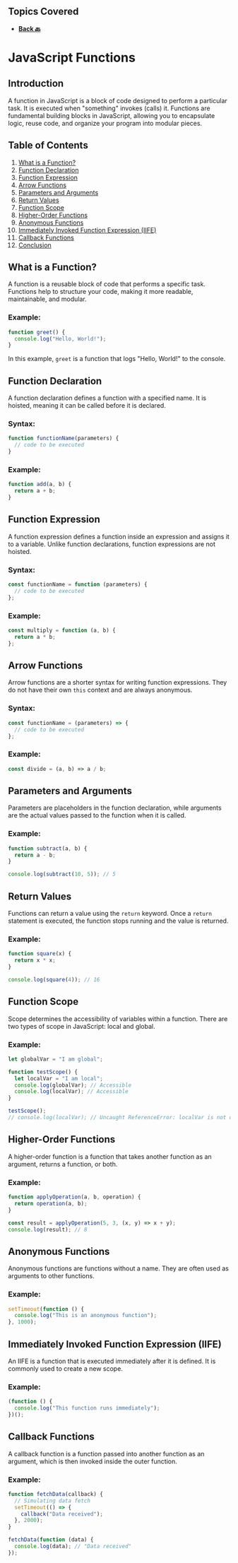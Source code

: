 ## Topics Covered

- **[Back 🔙](../README.md)**

# JavaScript Functions

## Introduction

A function in JavaScript is a block of code designed to perform a particular task. It is executed when "something" invokes (calls) it. Functions are fundamental building blocks in JavaScript, allowing you to encapsulate logic, reuse code, and organize your program into modular pieces.

## Table of Contents

1. [What is a Function?](#what-is-a-function)
2. [Function Declaration](#function-declaration)
3. [Function Expression](#function-expression)
4. [Arrow Functions](#arrow-functions)
5. [Parameters and Arguments](#parameters-and-arguments)
6. [Return Values](#return-values)
7. [Function Scope](#function-scope)
8. [Higher-Order Functions](#higher-order-functions)
9. [Anonymous Functions](#anonymous-functions)
10. [Immediately Invoked Function Expression (IIFE)](#immediately-invoked-function-expression-iife)
11. [Callback Functions](#callback-functions)
12. [Conclusion](#conclusion)

## What is a Function?

A function is a reusable block of code that performs a specific task. Functions help to structure your code, making it more readable, maintainable, and modular.

### Example:

```javascript
function greet() {
  console.log("Hello, World!");
}
```

In this example, `greet` is a function that logs "Hello, World!" to the console.

## Function Declaration

A function declaration defines a function with a specified name. It is hoisted, meaning it can be called before it is declared.

### Syntax:

```javascript
function functionName(parameters) {
  // code to be executed
}
```

### Example:

```javascript
function add(a, b) {
  return a + b;
}
```

## Function Expression

A function expression defines a function inside an expression and assigns it to a variable. Unlike function declarations, function expressions are not hoisted.

### Syntax:

```javascript
const functionName = function (parameters) {
  // code to be executed
};
```

### Example:

```javascript
const multiply = function (a, b) {
  return a * b;
};
```

## Arrow Functions

Arrow functions are a shorter syntax for writing function expressions. They do not have their own `this` context and are always anonymous.

### Syntax:

```javascript
const functionName = (parameters) => {
  // code to be executed
};
```

### Example:

```javascript
const divide = (a, b) => a / b;
```

## Parameters and Arguments

Parameters are placeholders in the function declaration, while arguments are the actual values passed to the function when it is called.

### Example:

```javascript
function subtract(a, b) {
  return a - b;
}

console.log(subtract(10, 5)); // 5
```

## Return Values

Functions can return a value using the `return` keyword. Once a `return` statement is executed, the function stops running and the value is returned.

### Example:

```javascript
function square(x) {
  return x * x;
}

console.log(square(4)); // 16
```

## Function Scope

Scope determines the accessibility of variables within a function. There are two types of scope in JavaScript: local and global.

### Example:

```javascript
let globalVar = "I am global";

function testScope() {
  let localVar = "I am local";
  console.log(globalVar); // Accessible
  console.log(localVar); // Accessible
}

testScope();
// console.log(localVar); // Uncaught ReferenceError: localVar is not defined
```

## Higher-Order Functions

A higher-order function is a function that takes another function as an argument, returns a function, or both.

### Example:

```javascript
function applyOperation(a, b, operation) {
  return operation(a, b);
}

const result = applyOperation(5, 3, (x, y) => x + y);
console.log(result); // 8
```

## Anonymous Functions

Anonymous functions are functions without a name. They are often used as arguments to other functions.

### Example:

```javascript
setTimeout(function () {
  console.log("This is an anonymous function");
}, 1000);
```

## Immediately Invoked Function Expression (IIFE)

An IIFE is a function that is executed immediately after it is defined. It is commonly used to create a new scope.

### Example:

```javascript
(function () {
  console.log("This function runs immediately");
})();
```

## Callback Functions

A callback function is a function passed into another function as an argument, which is then invoked inside the outer function.

### Example:

```javascript
function fetchData(callback) {
  // Simulating data fetch
  setTimeout(() => {
    callback("Data received");
  }, 2000);
}

fetchData(function (data) {
  console.log(data); // "Data received"
});
```
